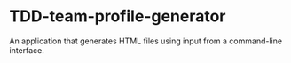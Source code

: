# TDD-team-profile-generator
An application that generates HTML files using input from a command-line interface.
